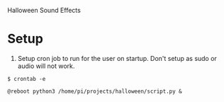 Halloween Sound Effects

# Setup

1. Setup cron job to run for the user on startup.  Don't setup as sudo or audio will not work.

```
$ crontab -e

@reboot python3 /home/pi/projects/halloween/script.py &
```



